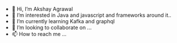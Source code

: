 - 👋 Hi, I’m Akshay Agrawal
- 👀 I’m interested in Java and javascript and frameworks around it..
- 🌱 I’m currently learning Kafka and graphql
- 💞️ I’m looking to collaborate on ...
- 📫 How to reach me ...

<!---
gitakshaya/gitakshaya is a ✨ special ✨ repository because its `README.md` (this file) appears on your GitHub profile.
You can click the Preview link to take a look at your changes.
--->
